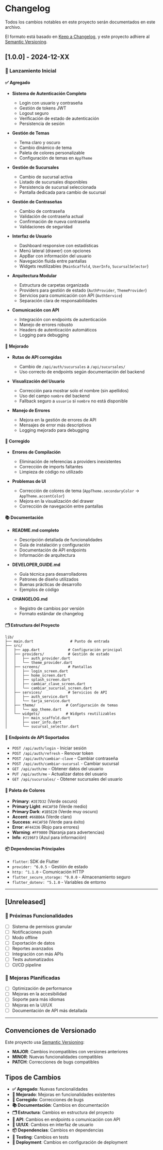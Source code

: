 # Changelog

Todos los cambios notables en este proyecto serán documentados en este archivo.

El formato está basado en [Keep a Changelog](https://keepachangelog.com/es-ES/1.0.0/),
y este proyecto adhiere al [Semantic Versioning](https://semver.org/spec/v2.0.0.html).

## [1.0.0] - 2024-12-XX

### 🎉 Lanzamiento Inicial

#### ✅ Agregado
- **Sistema de Autenticación Completo**
  - Login con usuario y contraseña
  - Gestión de tokens JWT
  - Logout seguro
  - Verificación de estado de autenticación
  - Persistencia de sesión

- **Gestión de Temas**
  - Tema claro y oscuro
  - Cambio dinámico de tema
  - Paleta de colores personalizable
  - Configuración de temas en `AppTheme`

- **Gestión de Sucursales**
  - Cambio de sucursal activa
  - Listado de sucursales disponibles
  - Persistencia de sucursal seleccionada
  - Pantalla dedicada para cambio de sucursal

- **Gestión de Contraseñas**
  - Cambio de contraseña
  - Validación de contraseña actual
  - Confirmación de nueva contraseña
  - Validaciones de seguridad

- **Interfaz de Usuario**
  - Dashboard responsive con estadísticas
  - Menú lateral (drawer) con opciones
  - AppBar con información del usuario
  - Navegación fluida entre pantallas
  - Widgets reutilizables (`MainScaffold`, `UserInfo`, `SucursalSelector`)

- **Arquitectura Modular**
  - Estructura de carpetas organizada
  - Providers para gestión de estado (`AuthProvider`, `ThemeProvider`)
  - Servicios para comunicación con API (`AuthService`)
  - Separación clara de responsabilidades

- **Comunicación con API**
  - Integración con endpoints de autenticación
  - Manejo de errores robusto
  - Headers de autenticación automáticos
  - Logging para debugging

#### 🔧 Mejorado
- **Rutas de API corregidas**
  - Cambio de `/api/auth/sucursales` a `/api/sucursales/`
  - Uso correcto de endpoints según documentación del backend

- **Visualización del Usuario**
  - Corrección para mostrar solo el nombre (sin apellidos)
  - Uso del campo `nombre` del backend
  - Fallback seguro a `usuario` si `nombre` no está disponible

- **Manejo de Errores**
  - Mejora en la gestión de errores de API
  - Mensajes de error más descriptivos
  - Logging mejorado para debugging

#### 🐛 Corregido
- **Errores de Compilación**
  - Eliminación de referencias a providers inexistentes
  - Corrección de imports faltantes
  - Limpieza de código no utilizado

- **Problemas de UI**
  - Corrección de colores de tema (`AppTheme.secondaryColor` → `AppTheme.accentColor`)
  - Mejora en la visualización del drawer
  - Corrección de navegación entre pantallas

#### 📚 Documentación
- **README.md completo**
  - Descripción detallada de funcionalidades
  - Guía de instalación y configuración
  - Documentación de API endpoints
  - Información de arquitectura

- **DEVELOPER_GUIDE.md**
  - Guía técnica para desarrolladores
  - Patrones de diseño utilizados
  - Buenas prácticas de desarrollo
  - Ejemplos de código

- **CHANGELOG.md**
  - Registro de cambios por versión
  - Formato estándar de changelog

#### 🗂️ Estructura del Proyecto
```
lib/
├── main.dart                 # Punto de entrada
├── src/
│   ├── app.dart             # Configuración principal
│   ├── providers/           # Gestión de estado
│   │   ├── auth_provider.dart
│   │   └── theme_provider.dart
│   ├── screens/             # Pantallas
│   │   ├── login_screen.dart
│   │   ├── home_screen.dart
│   │   ├── splash_screen.dart
│   │   ├── cambiar_clave_screen.dart
│   │   └── cambiar_sucursal_screen.dart
│   ├── services/            # Servicios de API
│   │   ├── auth_service.dart
│   │   └── tarja_service.dart
│   ├── theme/              # Configuración de temas
│   │   └── app_theme.dart
│   └── widgets/            # Widgets reutilizables
│       ├── main_scaffold.dart
│       ├── user_info.dart
│       └── sucursal_selector.dart
```

#### 🔌 Endpoints de API Soportados
- `POST /api/auth/login` - Iniciar sesión
- `POST /api/auth/refresh` - Renovar token
- `POST /api/auth/cambiar-clave` - Cambiar contraseña
- `POST /api/auth/cambiar-sucursal` - Cambiar sucursal
- `GET /api/auth/me` - Obtener datos del usuario
- `PUT /api/auth/me` - Actualizar datos del usuario
- `GET /api/sucursales/` - Obtener sucursales del usuario

#### 🎨 Paleta de Colores
- **Primary**: `#2E7D32` (Verde oscuro)
- **Primary Light**: `#4CAF50` (Verde medio)
- **Primary Dark**: `#1B5E20` (Verde muy oscuro)
- **Accent**: `#66BB6A` (Verde claro)
- **Success**: `#4CAF50` (Verde para éxito)
- **Error**: `#F44336` (Rojo para errores)
- **Warning**: `#FF9800` (Naranja para advertencias)
- **Info**: `#2196F3` (Azul para información)

#### 📦 Dependencias Principales
- `flutter`: SDK de Flutter
- `provider: ^6.0.5` - Gestión de estado
- `http: ^1.1.0` - Comunicación HTTP
- `flutter_secure_storage: ^9.0.0` - Almacenamiento seguro
- `flutter_dotenv: ^5.1.0` - Variables de entorno

---

## [Unreleased]

### 🚧 Próximas Funcionalidades
- [ ] Sistema de permisos granular
- [ ] Notificaciones push
- [ ] Modo offline
- [ ] Exportación de datos
- [ ] Reportes avanzados
- [ ] Integración con más APIs
- [ ] Tests automatizados
- [ ] CI/CD pipeline

### 🔧 Mejoras Planificadas
- [ ] Optimización de performance
- [ ] Mejoras en la accesibilidad
- [ ] Soporte para más idiomas
- [ ] Mejoras en la UI/UX
- [ ] Documentación de API más detallada

---

## Convenciones de Versionado

Este proyecto usa [Semantic Versioning](https://semver.org/):

- **MAJOR**: Cambios incompatibles con versiones anteriores
- **MINOR**: Nuevas funcionalidades compatibles
- **PATCH**: Correcciones de bugs compatibles

## Tipos de Cambios

- **✅ Agregado**: Nuevas funcionalidades
- **🔧 Mejorado**: Mejoras en funcionalidades existentes
- **🐛 Corregido**: Correcciones de bugs
- **📚 Documentación**: Cambios en documentación
- **🗂️ Estructura**: Cambios en estructura del proyecto
- **🔌 API**: Cambios en endpoints o comunicación con API
- **🎨 UI/UX**: Cambios en interfaz de usuario
- **📦 Dependencias**: Cambios en dependencias
- **🧪 Testing**: Cambios en tests
- **🚀 Deployment**: Cambios en configuración de deployment 